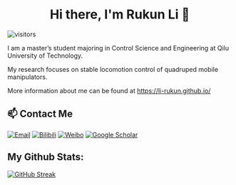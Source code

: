 <h1 align="center">Hi there, I'm Rukun Li 👋</h1>

 ![visitors](https://visitor-badge.laobi.icu/badge?page_id=li-rukun.li-rukun)

 I am a master’s student majoring in Control Science and Engineering at Qilu University of Technology. 
 
 My research focuses on stable locomotion control of quadruped mobile manipulators.
 
 More information about me can be found at https://li-rukun.github.io/

## 📫 Contact Me
[![Email](https://img.shields.io/badge/Email-blue)](mailto:backpacker123@126.com)
[![Bilibili](https://img.shields.io/badge/Bilibili-pink)](https://space.bilibili.com/316575034)
[![Weibo](https://img.shields.io/badge/Weibo-red)](https://weibo.com/u/6213325896)
[![Google Scholar](https://img.shields.io/badge/Google%20Scholar-Light%20blue)](https://scholar.google.com.hk/citations?user=VjX8AcMAAAAJ)

## My Github Stats:
 [![GitHub Streak](https://streak-stats.demolab.com?user=li-rukun&theme=holi-theme&hide_border=true)](https://git.io/streak-stats)
 
<!--
**li-rukun/li-rukun** is a ✨ _special_ ✨ repository because its `README.md` (this file) appears on your GitHub profile.

Here are some ideas to get you started:

- 🔭 I’m currently working on ...
- 🌱 I’m currently learning ...
- 👯 I’m looking to collaborate on ...
- 🤔 I’m looking for help with ...
- 💬 Ask me about ...
- 📫 How to reach me: ...
- 😄 Pronouns: ...
- ⚡ Fun fact: ...
-->
